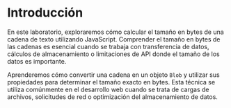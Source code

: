 # Introducción

En este laboratorio, exploraremos cómo calcular el tamaño en bytes de una cadena de texto utilizando JavaScript. Comprender el tamaño en bytes de las cadenas es esencial cuando se trabaja con transferencia de datos, cálculos de almacenamiento o limitaciones de API donde el tamaño de los datos es importante.

Aprenderemos cómo convertir una cadena en un objeto `Blob` y utilizar sus propiedades para determinar el tamaño exacto en bytes. Esta técnica se utiliza comúnmente en el desarrollo web cuando se trata de cargas de archivos, solicitudes de red o optimización del almacenamiento de datos.
